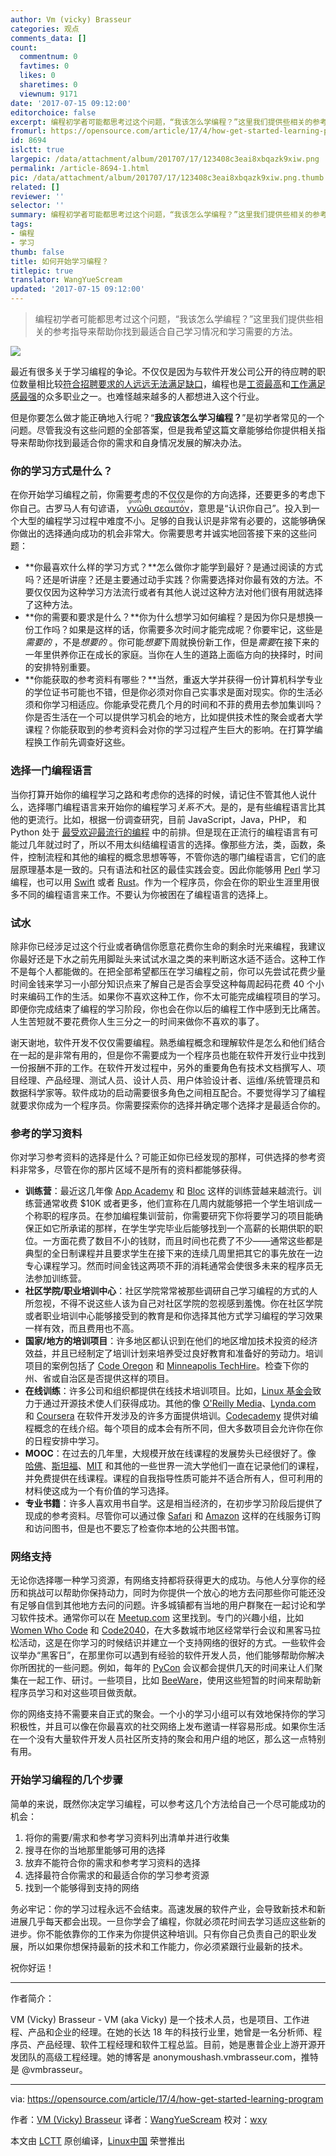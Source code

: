 ```yaml
---
author: Vm (vicky) Brasseur
categories: 观点
comments_data: []
count:
  commentnum: 0
  favtimes: 0
  likes: 0
  sharetimes: 0
  viewnum: 9171
date: '2017-07-15 09:12:00'
editorchoice: false
excerpt: 编程初学者可能都思考过这个问题，“我该怎么学编程？”这里我们提供些相关的参考指导来帮助你找到最适合自己学习情况和学习需要的方法。
fromurl: https://opensource.com/article/17/4/how-get-started-learning-program
id: 8694
islctt: true
largepic: /data/attachment/album/201707/17/123408c3eai8xbqazk9xiw.png
permalink: /article-8694-1.html
pic: /data/attachment/album/201707/17/123408c3eai8xbqazk9xiw.png.thumb.jpg
related: []
reviewer: ''
selector: ''
summary: 编程初学者可能都思考过这个问题，“我该怎么学编程？”这里我们提供些相关的参考指导来帮助你找到最适合自己学习情况和学习需要的方法。
tags:
- 编程
- 学习
thumb: false
title: 如何开始学习编程？
titlepic: true
translator: WangYueScream
updated: '2017-07-15 09:12:00'
---
```



> 
> 编程初学者可能都思考过这个问题，“我该怎么学编程？”这里我们提供些相关的参考指导来帮助你找到最适合自己学习情况和学习需要的方法。
> 
> 
> 


![](/data/attachment/album/201707/17/123408c3eai8xbqazk9xiw.png)


最近有很多关于学习编程的争论。不仅仅是因为与软件开发公司公开的待应聘的职位数量相比较[符合招聘要求的人远远无法满足缺口](http://www.techrepublic.com/article/report-40-of-employers-worldwide-face-talent-shortages-driven-by-it/)，编程也是[工资最高](http://web.archive.org/web/20170328065655/http://www.businessinsider.com/highest-paying-jobs-in-america-2017-3/#-25)和[工作满足感最强](https://stackoverflow.com/insights/survey/2017/#career-satisfaction)的众多职业之一。也难怪越来越多的人都想进入这个行业。


但是你要怎么做才能正确地入行呢？“**我应该怎么学习编程？**”是初学者常见的一个问题。尽管我没有这些问题的全部答案，但是我希望这篇文章能够给你提供相关指导来帮助你找到最适合你的需求和自身情况发展的解决办法。


### 你的学习方式是什么？


在你开始学习编程之前，你需要考虑的不仅仅是你的方向选择，还要更多的考虑下你自己。古罗马人有句谚语，<ruby> <a href="https://en.wikipedia.org/wiki/Know_thyself">  γνῶθι σεαυτόν </a> <rp>  （ </rp> <rt>  gnothi seauton </rt> <rp>  ） </rp></ruby>，意思是“认识你自己”。投入到一个大型的编程学习过程中难度不小。足够的自我认识是非常有必要的，这能够确保你做出的选择通向成功的机会非常大。你需要思考并诚实地回答接下来的这些问题：


* **你最喜欢什么样的学习方式？**怎么做你才能学到最好？是通过阅读的方式吗？还是听讲座？还是主要通过动手实践？你需要选择对你最有效的方法。不要仅仅因为这种学习方法流行或者有其他人说过这种方法对他们很有用就选择了这种方法。
* **你的需要和要求是什么？**你为什么想学习如何编程？是因为你只是想换一份工作吗？如果是这样的话，你需要多次时间才能完成呢？你要牢记，这些是*需要的* ，不是*想要的* 。你可能*想要*下周就换份新工作，但是*需要*在接下来的一年里供养你正在成长的家庭。当你在人生的道路上面临方向的抉择时，时间的安排特别重要。
* **你能获取的参考资料有哪些？**当然，重返大学并获得一份计算机科学专业的学位证书可能也不错，但是你必须对你自己实事求是面对现实。你的生活必须和你学习相适应。你能承受花费几个月的时间和不菲的费用去参加集训吗？你是否生活在一个可以提供学习机会的地方，比如提供技术性的聚会或者大学课程？你能获取到的参考资料会对你的学习过程产生巨大的影响。在打算学编程换工作前先调查好这些。


### 选择一门编程语言


当你打算开始你的编程学习之路和考虑你的选择的时候，请记住不管其他人说什么，选择哪门编程语言来开始你的编程学习*关系不大*。是的，是有些编程语言比其他的更流行。比如，根据一份调查研究，目前 JavaScript，Java，PHP， 和 Python 处于 [最受欢迎最流行的编程](https://stackoverflow.com/insights/survey/2017/#most-popular-technologies) 中的前排。但是现在正流行的编程语言有可能过几年就过时了，所以不用太纠结编程语言的选择。像那些方法，类，函数，条件，控制流程和其他的编程的概念思想等等，不管你选的哪门编程语言，它们的底层原理基本是一致的。只有语法和社区的最佳实践会变。因此你能够用 [Perl](https://learn.perl.org/tutorials/) 学习编程，也可以用 [Swift](http://shop.oreilly.com/product/0636920045946.do) 或者 [Rust](https://doc.rust-lang.org/book/)。作为一个程序员，你会在你的职业生涯里用很多不同的编程语言来工作。不要认为你被困在了编程语言的选择上。


### 试水


除非你已经涉足过这个行业或者确信你愿意花费你生命的剩余时光来编程，我建议你最好还是下水之前先用脚趾头来试试水温之类的来判断这水适不适合。这种工作不是每个人都能做的。在把全部希望都压在学习编程之前，你可以先尝试花费少量时间金钱来学习一小部分知识点来了解自己是否会享受这种每周起码花费 40 个小时来编码工作的生活。如果你不喜欢这种工作，你不太可能完成编程项目的学习。即便你完成结束了编程的学习阶段，你也会在你以后的编程工作中感到无比痛苦。人生苦短就不要花费你人生三分之一的时间来做你不喜欢的事了。　


谢天谢地，软件开发不仅仅需要编程。熟悉编程概念和理解软件是怎么和他们结合在一起的是非常有用的，但是你不需要成为一个程序员也能在软件开发行业中找到一份报酬不菲的工作。在软件开发过程中，另外的重要角色有技术文档撰写人、项目经理、产品经理、测试人员、设计人员、用户体验设计者、运维/系统管理员和数据科学家等。软件成功的启动需要很多角色之间相互配合。不要觉得学习了编程就要求你成为一个程序员。你需要探索你的选择并确定哪个选择才是最适合你的。


### 参考的学习资料


你对学习参考资料的选择是什么？可能正如你已经发现的那样，可供选择的参考资料非常多，尽管在你的那片区域不是所有的资料都能够获得。


* **训练营**：最近这几年像 [App Academy](https://www.appacademy.io/) 和 [Bloc](https://www.bloc.io/) 这样的训练营越来越流行。训练营通常收费 $10K 或者更多，他们宣称在几周内就能够把一个学生培训成一个称职的程序员。在参加编程集训营前，你需要研究下你将要学习的项目能确保正如它所承诺的那样，在学生学完毕业后能够找到一个高薪的长期供职的职位。一方面花费了数目不小的钱财，而且时间也花费了不少——通常这些都是典型的全日制课程并且要求学生在接下来的连续几周里把其它的事先放在一边专心课程学习。然而时间金钱这两项不菲的消耗通常会使很多未来的程序员无法参加训练营。
* **社区学院/职业培训中心**：社区学院常常被那些调研自己学习编程的方式的人所忽视，不得不说这些人该为自己对社区学院的忽视感到羞愧。你在社区学院或者职业培训中心能够接受到的教育是和你选择其他方式学习编程的学习效果一样有效，而且费用也不高。
* **国家/地方的培训项目**：许多地区都认识到在他们的地区增加技术投资的经济效益，并且已经制定了培训计划来培养受过良好教育和准备好的劳动力。培训项目的案例包括了 [Code Oregon](http://codeoregon.org/) 和 [Minneapolis TechHire](http://www.minneapolismn.gov/cped/metp/TechHire#start)。检查下你的州、省或自治区是否提供这样的项目。
* **在线训练**：许多公司和组织都提供在线技术培训项目。比如，[Linux 基金会](https://training.linuxfoundation.org/)致力于通过开源技术使人们获得成功。其他的像 [O'Reilly Media](http://shop.oreilly.com/category/learning-path.do)、[Lynda.com](https://www.lynda.com/) 和 [Coursera](https://www.coursera.org/) 在软件开发涉及的许多方面提供培训。[Codecademy](https://www.codecademy.com/) 提供对编程概念的在线介绍。每个项目的成本会有所不同，但大多数项目会允许你在你的日程安排中学习。
* **MOOC**：在过去的几年里，大规模开放在线课程的发展势头已经很好了。像 [哈佛](https://www.edx.org/school/harvardx)、[斯坦福](http://online.stanford.edu/courses)、[MIT](https://ocw.mit.edu/index.htm) 和其他的一些世界一流大学他们一直在记录他们的课程，并免费提供在线课程。课程的自我指导性质可能并不适合所有人，但可利用的材料使这成为一个有价值的学习选择。
* **专业书籍**：许多人喜欢用书自学。这是相当经济的，在初步学习阶段后提供了现成的参考资料。尽管你可以通过像 [Safari](https://www.safaribooksonline.com/) 和 [Amazon](https://amazon.com/) 这样的在线服务订购和访问图书，但是也不要忘了检查你本地的公共图书馆。


### 网络支持


无论你选择哪一种学习资源，有网络支持都将获得更大的成功。与他人分享你的经历和挑战可以帮助你保持动力，同时为你提供一个放心的地方去问那些你可能还没有足够自信到其他地方去问的问题。许多城镇都有当地的用户群聚在一起讨论和学习软件技术。通常你可以在 [Meetup.com](https://www.meetup.com/) 这里找到。专门的兴趣小组，比如 [Women Who Code](https://www.womenwhocode.com/) 和 [Code2040](http://www.code2040.org/)，在大多数城市地区经常举行会议和黑客马拉松活动，这是在你学习的时候结识并建立一个支持网络的很好的方式。一些软件会议举办“黑客日”，在那里你可以遇到有经验的软件开发人员，他们能够帮助你解决你所困扰的一些问题。例如，每年的 [PyCon](https://us.pycon.org/) 会议都会提供几天的时间来让人们聚集在一起工作、研讨。一些项目，比如 [BeeWare](http://pybee.org/)，使用这些短暂的时间来帮助新程序员学习和对这些项目做贡献。


你的网络支持不需要来自正式的聚会。一个小的学习小组可以有效地保持你的学习积极性，并且可以像在你最喜欢的社交网络上发布邀请一样容易形成。如果你生活在一个没有大量软件开发人员社区所支持的聚会和用户组的地区，那么这一点特别有用。


### 开始学习编程的几个步骤


简单的来说，既然你决定学习编程，可以参考这几个方法给自己一个尽可能成功的机会：


1. 将你的需要/需求和参考学习资料列出清单并进行收集
2. 搜寻在你的当地那里能够可用的选择
3. 放弃不能符合你的需求和参考学习资料的选择
4. 选择最符合你需求的和最适合你的学习参考资源
5. 找到一个能够得到支持的网络


务必牢记：你的学习过程永远不会结束。高速发展的软件产业，会导致新技术和新进展几乎每天都会出现。一旦你学会了编程，你就必须花时间去学习适应这些新的进步。你不能依靠你的工作来为你提供这种培训。只有你自己负责自己的职业发展，所以如果你想保持最新的技术和工作能力，你必须紧跟行业最新的技术。


祝你好运！




---


作者简介：


VM (Vicky) Brasseur - VM (aka Vicky) 是一个技术人员，也是项目、工作进程、产品和企业的经理。在她的长达 18 年的科技行业里，她曾是一名分析师、程序员、产品经理、软件工程经理和软件工程总监。目前，她是惠普企业上游开源开发团队的高级工程经理。她的博客是 anonymoushash.vmbrasseur.com，推特是 @vmbrasseur。　




---


via: <https://opensource.com/article/17/4/how-get-started-learning-program>


作者：[VM (Vicky) Brasseur](https://opensource.com/users/vmbrasseur) 译者：[WangYueScream](https://github.com/WangYueScream) 校对：[wxy](https://github.com/wxy)


本文由 [LCTT](https://github.com/LCTT/TranslateProject) 原创编译，[Linux中国](https://linux.cn/) 荣誉推出